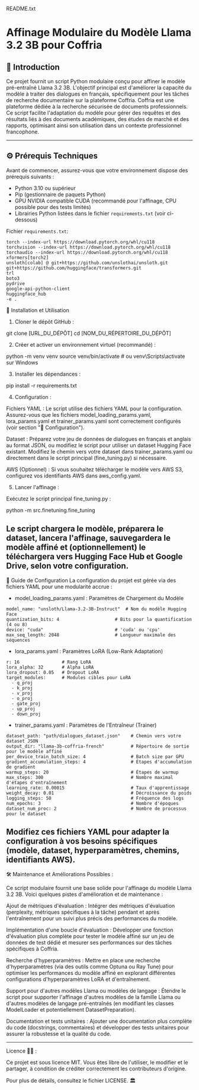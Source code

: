 README.txt

# Affinage Modulaire du Modèle Llama 3.2 3B pour Coffria

## 📌 Introduction

Ce projet fournit un script Python modulaire conçu pour affiner le modèle pré-entraîné Llama 3.2 3B. L'objectif principal est d'améliorer la capacité du modèle à traiter des dialogues en français, spécifiquement pour les tâches de recherche documentaire sur la plateforme Coffria. Coffria est une plateforme dédiée à la recherche sécurisée de documents professionnels. Ce script facilite l'adaptation du modèle pour gérer des requêtes et des résultats liés à des documents académiques, des études de marché et des rapports, optimisant ainsi son utilisation dans un contexte professionnel francophone.

---

## ⚙️ Prérequis Techniques

Avant de commencer, assurez-vous que votre environnement dispose des prérequis suivants :

- Python 3.10 ou supérieur
- Pip (gestionnaire de paquets Python)
- GPU NVIDIA compatible CUDA (recommandé pour l'affinage, CPU possible pour des tests limités)
- Librairies Python listées dans le fichier `requirements.txt` (voir ci-dessous)

Fichier `requirements.txt`:

```text
torch --index-url https://download.pytorch.org/whl/cu118
torchvision --index-url https://download.pytorch.org/whl/cu118
torchaudio --index-url https://download.pytorch.org/whl/cu118
xformers[torch2]
unsloth[colab] @ git+https://github.com/unslothai/unsloth.git
git+https://github.com/huggingface/transformers.git
trl
boto3
pydrive
google-api-python-client
huggingface_hub
-e .
```

🚀 Installation et Utilisation
1. Cloner le dépôt GitHub :

git clone [URL_DU_DÉPÔT]
cd [NOM_DU_RÉPERTOIRE_DU_DÉPÔT]

2. Créer et activer un environnement virtuel (recommandé) :

 python -m venv venv
 source venv/bin/activate  # ou venv\Scripts\activate sur Windows

3. Installer les dépendances :

 pip install -r requirements.txt

4. Configuration :

 Fichiers YAML : Le script utilise des fichiers YAML pour la configuration. Assurez-vous que les fichiers model_loading_params.yaml, lora_params.yaml et 
 trainer_params.yaml sont correctement configurés (voir section "🔧 Configuration").

Dataset : Préparez votre jeu de données de dialogues en français et anglais au format JSON, ou modifiez le script pour utiliser un dataset Hugging Face existant. Modifiez le chemin vers votre dataset dans trainer_params.yaml ou directement dans le script principal (fine_tuning.py) si nécessaire.

AWS (Optionnel) : Si vous souhaitez télécharger le modèle vers AWS S3, configurez vos identifiants AWS dans aws_config.yaml.

5. Lancer l'affinage :

 Exécutez le script principal fine_tuning.py :

 python -m src.finetuning.fine_tuning

Le script chargera le modèle, préparera le dataset, lancera l'affinage, sauvegardera le modèle affiné et (optionnellement) le téléchargera vers Hugging Face Hub et Google Drive, selon votre configuration.
---

🔧 Guide de Configuration
La configuration du projet est gérée via des fichiers YAML pour une modularité accrue :

- model_loading_params.yaml : Paramètres de Chargement du Modèle
  
```text
model_name: "unsloth/Llama-3.2-3B-Instruct"  # Nom du modèle Hugging Face
quantization_bits: 4                     # Bits pour la quantification (4 ou 8)
device: "cuda"                           # 'cuda' ou 'cpu'
max_seq_length: 2048                     # Longueur maximale des séquences
```

- lora_params.yaml : Paramètres LoRA (Low-Rank Adaptation)
  
```text
r: 16                # Rang LoRA
lora_alpha: 32       # Alpha LoRA
lora_dropout: 0.05   # Dropout LoRA
target_modules:      # Modules cibles pour LoRA
  - q_proj
  - k_proj
  - v_proj
  - o_proj
  - gate_proj
  - up_proj
  - down_proj
```

- trainer_params.yaml : Paramètres de l'Entraîneur (Trainer)  

```text
dataset_path: "path/dialogues_dataset.json"    # Chemin vers votre dataset JSON
output_dir: "llama-3b-coffria-french"          # Répertoire de sortie pour le modèle affiné
per_device_train_batch_size: 4                 # Batch size par GPU
gradient_accumulation_steps: 4                 # Étapes d'accumulation de gradient
warmup_steps: 20                               # Étapes de warmup
max_steps: 300                                 # Nombre maximal d'étapes d'entraînement
learning_rate: 0.00015                         # Taux d'apprentissage
weight_decay: 0.01                             # Décroissance du poids
logging_steps: 50                              # Fréquence des logs
num_epochs: 3                                  # Nombre d'époques
dataset_num_proc: 2                            # Nombre de processus pour le dataset
```

Modifiez ces fichiers YAML pour adapter la configuration à vos besoins spécifiques (modèle, dataset, hyperparamètres, chemins, identifiants AWS).
---

🛠 Maintenance et Améliorations Possibles :

Ce script modulaire fournit une base solide pour l'affinage du modèle Llama 3.2 3B. Voici quelques pistes d'amélioration et de maintenance :

Ajout de métriques d'évaluation : Intégrer des métriques d'évaluation (perplexity, métriques spécifiques à la tâche) pendant et après l'entraînement pour un suivi plus précis des performances du modèle.

Implémentation d'une boucle d'évaluation : Développer une fonction d'évaluation plus complète pour tester le modèle affiné sur un jeu de données de test dédié et mesurer ses performances sur des tâches spécifiques à Coffria.

Recherche d'hyperparamètres : Mettre en place une recherche d'hyperparamètres (via des outils comme Optuna ou Ray Tune) pour optimiser les performances du modèle affiné en explorant différentes configurations d'hyperparamètres LoRA et d'entraînement.

Support pour d'autres modèles Llama ou modèles de langage : Étendre le script pour supporter l'affinage d'autres modèles de la famille Llama ou d'autres modèles de langage pré-entraînés (en modifiant les classes ModelLoader et potentiellement DatasetPreparation).

Documentation et tests unitaires : Ajouter une documentation plus complète du code (docstrings, commentaires) et développer des tests unitaires pour assurer la robustesse et la qualité du code.

---
Licence 📜✨ :

Ce projet est sous licence MIT.
Vous êtes libre de l'utiliser, le modifier et le partager, à condition de créditer correctement les contributeurs d'origine.

Pour plus de détails, consultez le fichier LICENSE. 🏛️
